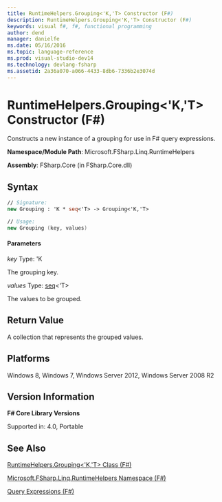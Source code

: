 ```yaml
---
title: RuntimeHelpers.Grouping<'K,'T> Constructor (F#)
description: RuntimeHelpers.Grouping<'K,'T> Constructor (F#)
keywords: visual f#, f#, functional programming
author: dend
manager: danielfe
ms.date: 05/16/2016
ms.topic: language-reference
ms.prod: visual-studio-dev14
ms.technology: devlang-fsharp
ms.assetid: 2a36a070-a066-4433-8db6-7336b2e3074d
---
```


# RuntimeHelpers.Grouping<'K,'T> Constructor (F#)

Constructs a new instance of a grouping for use in F# query expressions.

**Namespace/Module Path**: Microsoft.FSharp.Linq.RuntimeHelpers

**Assembly**: FSharp.Core (in FSharp.Core.dll)


## Syntax

```fsharp
// Signature:
new Grouping : 'K * seq<'T> -> Grouping<'K,'T>

// Usage:
new Grouping (key, values)
```

#### Parameters
*key*
Type: 'K


The grouping key.


*values*
Type: [seq](https://msdn.microsoft.com/library/2f0c87c6-8a0d-4d33-92a6-10d1d037ce75)&lt;'T&gt;


The values to be grouped.

## Return Value
A collection that represents the grouped values.



## Platforms
Windows 8, Windows 7, Windows Server 2012, Windows Server 2008 R2


## Version Information
**F# Core Library Versions**

Supported in: 4.0, Portable


## See Also
[RuntimeHelpers.Grouping&#60;'K,'T&#62; Class &#40;F&#35;&#41;](RuntimeHelpers.Grouping%5B%27K%2C%27T%5D-Class-%5BFSharp%5D.md)

[Microsoft.FSharp.Linq.RuntimeHelpers Namespace &#40;F&#35;&#41;](Microsoft.FSharp.Linq.RuntimeHelpers-Namespace-%5BFSharp%5D.md)

[Query Expressions (F#)](https://msdn.microsoft.com/library/ff72235c-3ad8-4215-8679-2754484823db)
